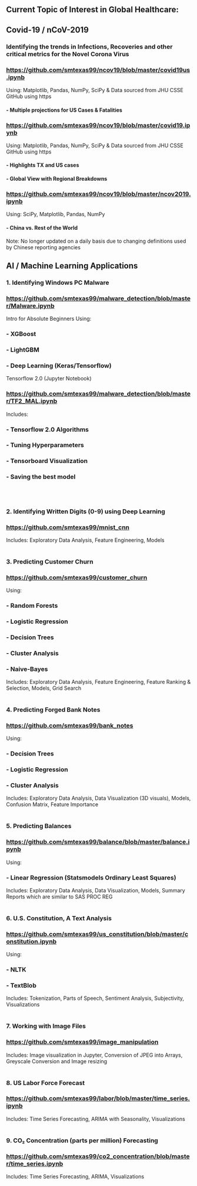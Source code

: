 
## Current Topic of Interest in Global Healthcare: 
## Covid-19 / nCoV-2019
### Identifying the trends in Infections, Recoveries and other critical metrics for the Novel Corona Virus

###     https://github.com/smtexas99/ncov19/blob/master/covid19us.ipynb
Using: Matplotlib, Pandas, NumPy, SciPy & Data sourced from JHU CSSE GitHub using https 
####    - Multiple projections for US Cases & Fatalities

###     https://github.com/smtexas99/ncov19/blob/master/covid19.ipynb
Using: Matplotlib, Pandas, NumPy, SciPy & Data sourced from JHU CSSE GitHub using https 
####    - Highlights TX and US cases
####    - Global View with Regional Breakdowns

###     https://github.com/smtexas99/ncov19/blob/master/ncov2019.ipynb
Using: SciPy, Matplotlib, Pandas, NumPy 
####    - China vs. Rest of the World   
Note: No longer updated on a daily basis due to changing definitions used by Chinese reporting agencies

## AI / Machine Learning Applications

### 1. Identifying Windows PC Malware
###     https://github.com/smtexas99/malware_detection/blob/master/Malware.ipynb
Intro for Absolute Beginners Using:
###    - XGBoost
###    - LightGBM
###    - Deep Learning (Keras/Tensorflow)

Tensorflow 2.0 (Jupyter Notebook)
### https://github.com/smtexas99/malware_detection/blob/master/TF2_MAL.ipynb
Includes:
###    - Tensorflow 2.0 Algorithms
###    - Tuning Hyperparameters
###    - Tensorboard Visualization
###    - Saving the best model
<br></br>
### 2. Identifying Written Digits (0-9) using Deep Learning
###     https://github.com/smtexas99/mnist_cnn
Includes: Exploratory Data Analysis, Feature Engineering, Models
<br></br>
### 3. Predicting Customer Churn
###     https://github.com/smtexas99/customer_churn
Using:
###    - Random Forests
###    - Logistic Regression
###    - Decision Trees
###    - Cluster Analysis
###    - Naive-Bayes
Includes: Exploratory Data Analysis, Feature Engineering, Feature Ranking & Selection, Models, Grid Search
<br></br>
### 4. Predicting Forged Bank Notes
###     https://github.com/smtexas99/bank_notes
Using:
  ###   - Decision Trees
  ###   - Logistic Regression
  ###   - Cluster Analysis
Includes: Exploratory Data Analysis, Data Visualization (3D visuals), Models, Confusion Matrix, Feature Importance
<br></br>
### 5. Predicting Balances
###     https://github.com/smtexas99/balance/blob/master/balance.ipynb
Using:
  ###   - Linear Regression (Statsmodels Ordinary Least Squares)
Includes: Exploratory Data Analysis, Data Visualization, Models, Summary Reports which are similar to SAS PROC REG
<br></br>
### 6. U.S. Constitution, A Text Analysis
###    https://github.com/smtexas99/us_constitution/blob/master/constitution.ipynb
Using:
  ###   - NLTK
  ###   - TextBlob
Includes: Tokenization, Parts of Speech, Sentiment Analysis, Subjectivity, Visualizations
<br></br>
### 7. Working with Image Files
###    https://github.com/smtexas99/image_manipulation
Includes: Image visualization in Jupyter, Conversion of JPEG into Arrays, Greyscale Conversion and Image resizing
<br></br>

### 8. US Labor Force Forecast
###    https://github.com/smtexas99/labor/blob/master/time_series.ipynb
Includes: Time Series Forecasting, ARIMA with Seasonality, Visualizations
<br></br>

### 9. CO₂ Concentration (parts per million) Forecasting
###    https://github.com/smtexas99/co2_concentration/blob/master/time_series.ipynb
Includes: Time Series Forecasting, ARIMA, Visualizations
